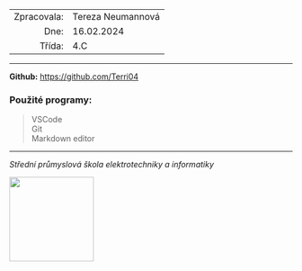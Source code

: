 |             |                   |
| ----------: | ----------------- |
| Zpracovala: | Tereza Neumannová |
|        Dne: | 16.02.2024        |
|      Třída: | 4.C               |

<hr>

**Github:** <https://github.com/Terri04>

### Použité programy:

>VSCode  
>Git  
>Markdown editor  

<hr>

*Střední průmyslová škola elektrotechniky a informatiky*


<img src="https://www.spsemoh.cz/logos/spsei-vektor-barevne.svg" width="150px">